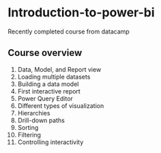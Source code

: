 # Introduction-to-power-bi
Recently completed course from datacamp
## Course overview

1. Data, Model, and Report view
2. Loading multiple datasets 
3. Building a data model
4. First interactive report
5. Power Query Editor
6. Different types of visualization 
7. Hierarchies
8. Drill-down paths
9. Sorting
10. Filtering
11. Controlling interactivity
